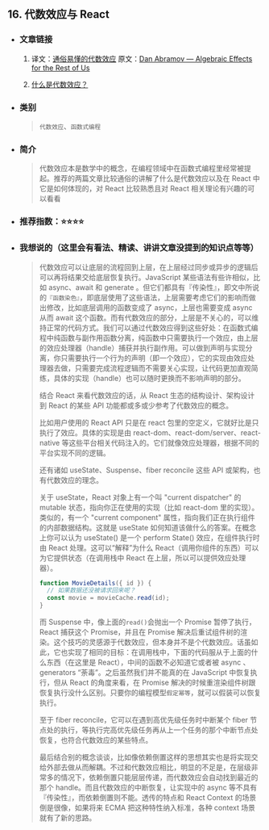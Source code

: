 ## 16. 代数效应与 React

- ### 文章链接

  1. 译文：[通俗易懂的代数效应](https://overreacted.io/zh-hans/algebraic-effects-for-the-rest-of-us/)
     原文：[Dan Abramov — Algebraic Effects for the Rest of Us
     ](https://overreacted.io/algebraic-effects-for-the-rest-of-us/)

  2. [什么是代数效应？
     ](https://www.tangshuang.net/7899.html)

- ### 类别
  > `代数效应`、`函数式编程`
- ### 简介
  > 代数效应本是数学中的概念，在编程领域中在函数式编程里经常被提起。推荐的两篇文章比较通俗的讲解了什么是代数效应以及在 React 中它是如何体现的，对 React 比较熟悉且对 React 相关理论有兴趣的可以看看
- ### 推荐指数：⭐️⭐️⭐️⭐️
- ### 我想说的（这里会有看法、精读、讲讲文章没提到的知识点等等）
  > 代数效应可以让底层的流程回到上层，在上层经过同步或异步的逻辑后可以再将结果交给底层恢复执行。JavaScript 某些语法有些许相似，比如 async、await 和 generate 。但它们都具有『传染性』，即文中所说的`『函数染色』`，即底层使用了这些语法，上层需要考虑它们的影响而做出修改，比如底层调用的函数变成了 async，上层也需要变成 async 从而 await 这个函数。而有代数效应的部分，上层是不关心的，可以维持正常的代码方式。我们可以通过代数效应得到这些好处：在函数式编程中纯函数与副作用函数分离，纯函数中只需要执行一个效应，由上层的效应处理器（handle）捕获并执行副作用。可以做到声明与实现分离，你只需要执行一个行为的声明（即一个效应），它的实现由效应处理器去做，只需要完成流程逻辑而不需要关心实现，让代码更加直观简练，具体的实现（handle）也可以随时更换而不影响声明的部分。
  >
  > 结合 React 来看代数效应的话，从 React 生态的结构设计、架构设计到 React 的某些 API 功能都或多或少参考了代数效应的概念。
  >
  > 比如用户使用的 React API 只是在 react 包里的空定义，它就好比是只执行了效应。具体的实现是由 react-dom、react-dom/server、react-native 等这些平台相关代码注入的。它们就像效应处理器，根据不同的平台实现不同的逻辑。
  >
  > 还有诸如 useState、Suspense、fiber reconcile 这些 API 或架构，也有代数效应的理念。
  >
  > 关于 useState，React 对象上有一个叫 "current dispatcher" 的 mutable 状态，指向你正在使用的实现（比如 react-dom 里的实现）。类似的，有一个 "current component" 属性，指向我们正在执行组件的内部数据结构。这就是 useState 如何知道该做什么的答案。在概念上你可以认为 useState() 是一个 perform State() 效应，在组件执行时由 React 处理。这可以“解释”为什么 React（调用你组件的东西）可以为它提供状态（在调用栈中 React 在上层，所以可以提供效应处理器）。
  >
  > ```js
  > function MovieDetails({ id }) {
  >   // 如果数据还没被请求回来呢？
  >   const movie = movieCache.read(id);
  > }
  > ```
  >
  > 而 Suspense 中，像上面的`read()`会抛出一个 Promise 暂停了执行，React 捕获这个 Promise，并且在 Promise 解决后重试组件树的渲染。这个技巧的灵感源于代数效应，但本身并不是个代数效应。话虽如此，它也实现了相同的目标：在调用栈中，下面的代码服从于上面的什么东西（在这里是 React），中间的函数不必知道它或者被 async 、 generators “荼毒”。之后虽然我们并不能真的在 JavaScript 中恢复执行，但从 React 的角度来看，在 Promise 解决的时候重渲染组件树跟恢复执行没什么区别。只要你的编程模型`假定幂等`，就可以假装可以恢复执行。
  >
  > 至于 fiber reconcile，它可以在遇到高优先级任务时中断某个 fiber 节点处的执行，等执行完高优先级任务再从上一个任务的那个中断节点处恢复，也符合代数效应的某些特点。
  >
  > 最后结合别的概念谈谈，比如像依赖倒置这样的思想其实也是将实现交给外部去做从而解耦。不过和代数效应相比，明显的不足是，在层级非常多的情况下，依赖倒置只能层层传递，而代数效应会自动找到最近的那个 handle。而且代数效应的中断恢复，让实现中的 async 等不具有『传染性』，而依赖倒置则不能。透传的特点和 React Context 的场景倒是很像，如果将来 ECMA 把这种特性纳入标准，各种 context 场景就有了新的思路。
